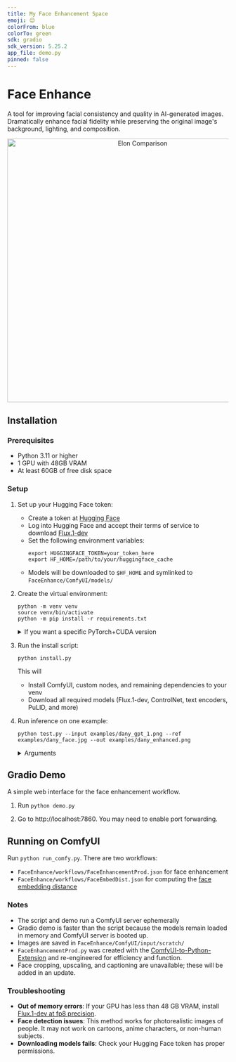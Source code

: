 ```yaml
---
title: My Face Enhancement Space
emoji: 😊
colorFrom: blue
colorTo: green
sdk: gradio
sdk_version: 5.25.2
app_file: demo.py
pinned: false
---
```


# Face Enhance
A tool for improving facial consistency and quality in AI-generated images. Dramatically enhance facial fidelity while preserving the original image's background, lighting, and composition.

<div style="text-align: center;">
  <img src="examples/elon_compare.gif" alt="Elon Comparison" width="600"/>
</div>

## Installation

### Prerequisites
- Python 3.11 or higher
- 1 GPU with 48GB VRAM
- At least 60GB of free disk space

### Setup

1. Set up your Hugging Face token:
   - Create a token at [Hugging Face](https://huggingface.co/settings/tokens)
   - Log into Hugging Face and accept their terms of service to download [Flux.1-dev](https://huggingface.co/black-forest-labs/FLUX.1-dev)
   - Set the following environment variables:
     ```
     export HUGGINGFACE_TOKEN=your_token_here
     export HF_HOME=/path/to/your/huggingface_cache
     ```
   - Models will be downloaded to `$HF_HOME` and symlinked to `FaceEnhance/ComfyUI/models/`

2. Create the virtual environment:
   ```
   python -m venv venv
   source venv/bin/activate
   python -m pip install -r requirements.txt
   ```

   <details>
   <summary>If you want a specific PyTorch+CUDA version</summary>

   ```bash
   python -m pip install torch torchvision torchaudio --index-url https://download.pytorch.org/whl/cu124
   python -m pip install xformers --index-url https://download.pytorch.org/whl/cu124
   ```

   </details>

3. Run the install script:
   ```
   python install.py
   ```

   This will
   - Install ComfyUI, custom nodes, and remaining dependencies to your venv
   - Download all required models (Flux.1-dev, ControlNet, text encoders, PuLID, and more)

4. Run inference on one example:

   ```
   python test.py --input examples/dany_gpt_1.png --ref examples/dany_face.jpg --out examples/dany_enhanced.png
   ```

   <details>
   <summary>Arguments</summary>

   - `--input` (str): Path to the input image.
   - `--ref` (str): Path to the reference face image.
   - `--output` (str): Path to save the output image.
   - `--id_weight` (float): Face ID weight. Default: 0.75.
   </details>

## Gradio Demo

A simple web interface for the face enhancement workflow. 

1. Run `python demo.py`

2. Go to http://localhost:7860. You may need to enable port forwarding.

## Running on ComfyUI

Run `python run_comfy.py`. There are two workflows:
- `FaceEnhance/workflows/FaceEnhancementProd.json` for face enhancement
- `FaceEnhance/workflows/FaceEmbedDist.json` for computing the [face embedding distance](https://github.com/cubiq/ComfyUI_FaceAnalysis)


### Notes
- The script and demo run a ComfyUI server ephemerally
- Gradio demo is faster than the script because the models remain loaded in memory and ComfyUI server is booted up.
- Images are saved in `FaceEnhance/ComfyUI/input/scratch/`
- `FaceEnhancementProd.py` was created with the [ComfyUI-to-Python-Extension](https://github.com/pydn/ComfyUI-to-Python-Extension) and re-engineered for efficiency and function.
- Face cropping, upscaling, and captioning are unavailable; these will be added in an update.

### Troubleshooting

- **Out of memory errors**: If your GPU has less than 48 GB VRAM, install [Flux.1-dev at fp8 precision](https://huggingface.co/Comfy-Org/flux1-dev).
- **Face detection issues**: This method works for photorealistic images of people. It may not work on cartoons, anime characters, or non-human subjects.
- **Downloading models fails**: Check your Hugging Face token has proper permissions.
